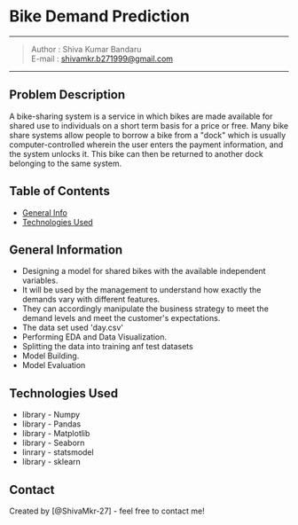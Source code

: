 # Bike Demand Prediction
-----------------------------------------------
> Author : Shiva Kumar Bandaru   
E-mail : shivamkr.b271999@gmail.com  

------------------------------------------------------------------

## Problem Description

A bike-sharing system is a service in which bikes are made available for shared use to individuals on a short term basis for a price or free. Many bike share systems
allow people to borrow a bike from a "dock" which is usually computer-controlled wherein the user enters the payment information, and the system unlocks it. This bike
can then be returned to another dock belonging to the same system.


## Table of Contents
* [General Info](#general-information)
* [Technologies Used](#technologies-used)

<!-- You can include any other section that is pertinent to your problem -->

## General Information
- Designing a model for shared bikes with the available independent variables.
-  It will be used by the management to understand how exactly the demands vary with different features.
-  They can accordingly manipulate the business strategy to meet the demand levels and meet the customer's expectations.
- The data set used 'day.csv'
- Performing EDA and Data Visualization.
- Splitting the data into training anf test datasets
- Model Building.
- Model Evaluation

<!-- You don't have to answer all the questions - just the ones relevant to your project. -->


## Technologies Used
- library - Numpy
- library - Pandas
- library - Matplotlib
- library - Seaborn
- linrary - statsmodel
- library - sklearn



## Contact
Created by [@ShivaMkr-27] - feel free to contact me!


<!-- Optional -->
<!-- ## License -->
<!-- This project is open source and available under the [... License](). -->

<!-- You don't have to include all sections - just the one's relevant to your project -->
